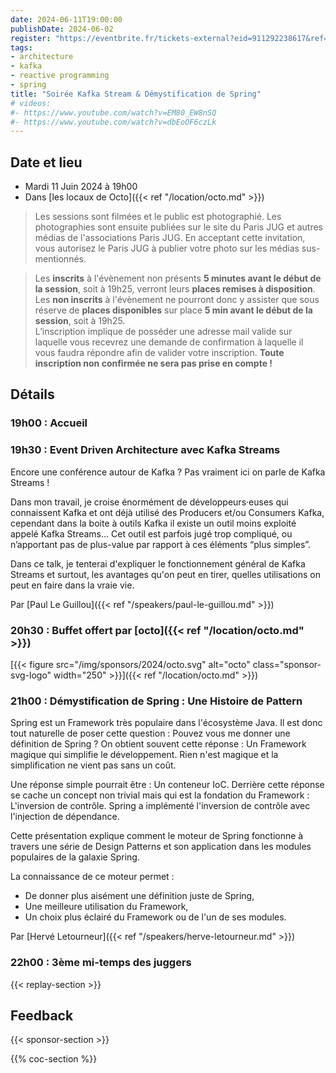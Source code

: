 ```yaml
---
date: 2024-06-11T19:00:00
publishDate: 2024-06-02
register: "https://eventbrite.fr/tickets-external?eid=911292238617&ref=etckt"
tags:
- architecture
- kafka
- reactive programming
- spring
title: "Soirée Kafka Stream & Démystification de Spring"
# videos:
#- https://www.youtube.com/watch?v=EM80_EW8nSQ
#- https://www.youtube.com/watch?v=dbEoOF6czLk 
---
```


## Date et lieu

* Mardi 11 Juin 2024 à 19h00
* Dans [les locaux de Octo]({{< ref "/location/octo.md" >}})

> Les sessions sont filmées et le public est photographié. Les photographies sont ensuite publiées sur le site du Paris JUG et autres médias de l'associations Paris JUG. En acceptant cette invitation, vous autorisez le Paris JUG à publier votre photo sur les médias sus-mentionnés.

> Les **inscrits** à l'évènement non présents **5 minutes avant le début de la session**, soit à 19h25, verront leurs **places remises à disposition**.  
Les **non inscrits** à l'évènement ne pourront donc y assister que sous réserve de **places disponibles** sur place **5 min avant le début de la session**, soit à 19h25.  
L’inscription implique de posséder une adresse mail valide sur laquelle vous recevrez une demande de confirmation à laquelle il vous faudra répondre afin de valider votre inscription.
**Toute inscription non confirmée ne sera pas prise en compte !**

## Détails

### 19h00 : Accueil

### 19h30 : Event Driven Architecture avec Kafka Streams

Encore une conférence autour de Kafka ? Pas vraiment ici on parle de Kafka Streams !

Dans mon travail, je croise énormément de développeurs·euses qui connaissent Kafka et ont déjà utilisé des Producers et/ou Consumers Kafka, cependant dans la boite à outils Kafka il existe un outil moins exploité appelé Kafka Streams…
Cet outil est parfois jugé trop compliqué, ou n’apportant pas de plus-value par rapport à ces éléments “plus simples”. 

Dans ce talk, je tenterai d'expliquer le fonctionnement général de Kafka Streams et surtout, les avantages qu'on peut en tirer, quelles utilisations on peut en faire dans la vraie vie.

Par [Paul Le Guillou]({{< ref "/speakers/paul-le-guillou.md" >}})

### 20h30 : Buffet offert par [octo]({{< ref "/location/octo.md" >}})

[{{< figure src="/img/sponsors/2024/octo.svg" alt="octo" class="sponsor-svg-logo" width="250" >}}]({{< ref "/location/octo.md" >}})

### 21h00 : Démystification de Spring : Une Histoire de Pattern

Spring est un Framework très populaire dans l'écosystème Java.
Il est donc tout naturelle de poser cette question : Pouvez vous me donner une définition de Spring ?
On obtient souvent cette réponse : Un Framework magique qui simplifie le développement.
Rien n'est magique et la simplification ne vient pas sans un coût.

Une réponse simple pourrait être : Un conteneur IoC.
Derrière cette réponse se cache un concept non trivial mais qui est la fondation du Framework : L'inversion de contrôle.
Spring a implémenté l'inversion de contrôle avec l'injection de dépendance.

Cette présentation explique comment le moteur de Spring fonctionne à travers une série de Design Patterns et son application dans les modules populaires de la galaxie Spring.

La connaissance de ce moteur permet :

-   De donner plus aisément une définition juste de Spring,
-   Une meilleure utilisation du Framework,
-   Un choix plus éclairé du Framework ou de l'un de ses modules.

Par [Hervé Letourneur]({{< ref "/speakers/herve-letourneur.md" >}})

### 22h00 : 3ème mi-temps des juggers

{{< replay-section >}}

## Feedback

{{< sponsor-section >}}

{{% coc-section %}}
